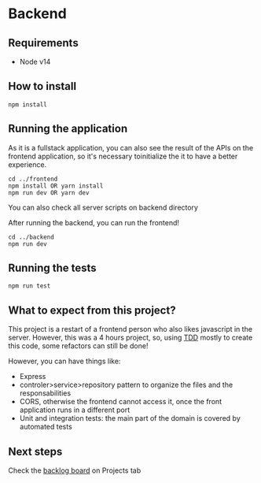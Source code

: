 # Backend

## Requirements

- Node v14

## How to install

```
npm install

```

## Running the application

As it is a fullstack application, you can also see the result of the APIs on the frontend application, so it's necessary toinitialize the it to have a better experience.

```
cd ../frontend
npm install OR yarn install
npm run dev OR yarn dev
```

You can also check all server scripts on backend directory

After running the backend, you can run the frontend!

```
cd ../backend
npm run dev
```

## Running the tests

```
npm run test
```

## What to expect from this project?

This project is a restart of a frontend person who also likes javascript in the server.
However, this was a 4 hours project, so, using [TDD](https://en.wikipedia.org/wiki/Test-driven_development) mostly to create this code, some refactors can still be done!

However, you can have things like:

- Express
- controler>service>repository pattern to organize the files and the responsabilities
- CORS, otherwise the frontend cannot access it, once the front application runs in a different port
- Unit and integration tests: the main part of the domain is covered by automated tests

## Next steps

Check the [backlog board](https://github.com/users/joseliacosta/projects/1/views/1) on Projects tab
